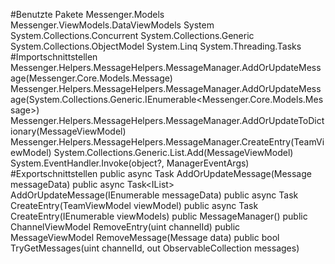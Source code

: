 #Benutzte Pakete
Messenger.Models
Messenger.ViewModels.DataViewModels
System
System.Collections.Concurrent
System.Collections.Generic
System.Collections.ObjectModel
System.Linq
System.Threading.Tasks
#Importschnittstellen
Messenger.Helpers.MessageHelpers.MessageManager.AddOrUpdateMessage(Messenger.Core.Models.Message)
Messenger.Helpers.MessageHelpers.MessageManager.AddOrUpdateMessage(System.Collections.Generic.IEnumerable<Messenger.Core.Models.Message>)
Messenger.Helpers.MessageHelpers.MessageManager.AddOrUpdateToDictionary(MessageViewModel)
Messenger.Helpers.MessageHelpers.MessageManager.CreateEntry(TeamViewModel)
System.Collections.Generic.List<MessageViewModel>.Add(MessageViewModel)
System.EventHandler<ManagerEventArgs>.Invoke(object?, ManagerEventArgs)
#Exportschnittstellen
public async Task<MessageViewModel> AddOrUpdateMessage(Message messageData)
public async Task<IList<MessageViewModel>> AddOrUpdateMessage(IEnumerable<Message> messageData)
public async Task CreateEntry(TeamViewModel viewModel)
public async Task CreateEntry(IEnumerable<TeamViewModel> viewModels)
public MessageManager()
public ChannelViewModel RemoveEntry(uint channelId)
public MessageViewModel RemoveMessage(Message data)
public bool TryGetMessages(uint channelId, out ObservableCollection<MessageViewModel> messages)
